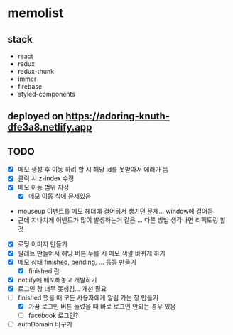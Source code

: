 # memolist

## stack

- react
- redux
- redux-thunk
- immer
- firebase
- styled-components

## deployed on https://adoring-knuth-dfe3a8.netlify.app

## TODO

- [x] 메모 생성 후 이동 하려 할 시 해당 id를 못받아서 에러가 뜸
- [x] 클릭 시 z-index 수정
- [x] 메모 이동 범위 지정
  - [x] 메모 이동 식에 문제있음
- mouseup 이벤트를 메모 헤더에 걸어둬서 생기던 문제... window에 걸어둠
- 근데 지나치게 이벤트가 많이 발생하는거 같음 ... 다른 방법 생각나면 리팩토링 할 것
- [x] 로딩 이미지 만들기
- [x] 팔레트 만들어서 해당 버튼 누를 시 메모 색깔 바뀌게 하기
- [x] 메모 상태 finished, pending, ... 등등 만들기
  - [x] finished 란
- [x] netlify에 배포해놓고 개발하기
- [x] 로그인 창 너무 못생김... 개선 필요
- [ ] finished 했을 때 모든 사용자에게 알림 가는 창 만들기
  - [x] 가끔 로그인 버튼 눌렀을 때 바로 로그인 안되는 경우 있음
  - [ ] facebook 로그인?
- [ ] authDomain 바꾸기
